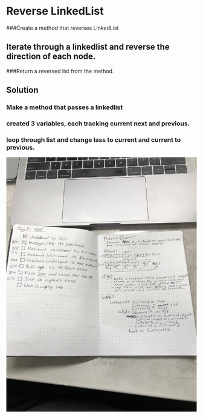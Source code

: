 # Reverse LinkedList
<!-- Short summary or background information -->
###Create a method that reverses LinkedList
## Iterate through a linkedlist and reverse the direction of each node.
<!-- Description of the challenge -->
###Return a reversed list from the method.
## Solution
<!-- Embedded whiteboard image -->
### Make a method that passes a linkedlist 
### created 3 variables, each tracking current next and previous.
### loop through list and change lass to current and current to previous. 

![](IMG_1964.JPG)